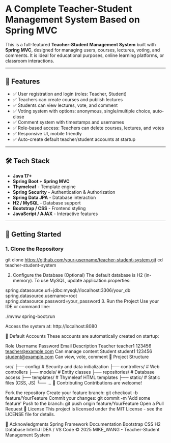# A Complete Teacher-Student Management System Based on Spring MVC

This is a full-featured **Teacher-Student Management System** built with **Spring MVC**, designed for managing users, courses, lectures, voting, and comments. It is ideal for educational purposes, online learning platforms, or classroom interactions.

---

## 🌟 Features

- ✅ User registration and login (roles: Teacher, Student)
- ✅ Teachers can create courses and publish lectures
- ✅ Students can view lectures, vote, and comment
- ✅ Voting system with options: anonymous, single/multiple choice, auto-close
- ✅ Comment system with timestamps and usernames
- ✅ Role-based access: Teachers can delete courses, lectures, and votes
- ✅ Responsive UI, mobile friendly
- ✅ Auto-create default teacher/student accounts at startup

---

## 🛠 Tech Stack

- **Java 17+**
- **Spring Boot + Spring MVC**
- **Thymeleaf** - Template engine
- **Spring Security** - Authentication & Authorization
- **Spring Data JPA** - Database interaction
- **H2 / MySQL** - Database support
- **Bootstrap / CSS** - Frontend styling
- **JavaScript / AJAX** - Interactive features

---

## 🚀 Getting Started

### 1. Clone the Repository
git clone https://github.com/your-username/teacher-student-system.git
cd teacher-student-system

2. Configure the Database (Optional)
The default database is H2 (in-memory). To use MySQL, update application.properties:

spring.datasource.url=jdbc:mysql://localhost:3306/your_db
spring.datasource.username=root
spring.datasource.password=your_password
3. Run the Project
Use your IDE or command line:

./mvnw spring-boot:run

Access the system at:
http://localhost:8080

👤 Default Accounts
These accounts are automatically created on startup:

Role	Username	Password	Email	Description
Teacher	teacher1	123456	teacher@example.com	Can manage content
Student	student1	123456	student@example.com	Can view, vote, comment
📁 Project Structure

src/
├── config/             # Security and data initialization
├── controllers/        # Web controllers
├── models/             # Entity classes
├── repositories/       # Database access
├── templates/          # Thymeleaf HTML templates
├── static/             # Static files (CSS, JS)
└── ...
🤝 Contributing
Contributions are welcome!

Fork the repository
Create your feature branch: git checkout -b feature/YourFeature
Commit your changes: git commit -m 'Add some feature'
Push to the branch: git push origin feature/YourFeature
Open a Pull Request
📄 License
This project is licensed under the MIT License - see the LICENSE file for details.

🙌 Acknowledgments
Spring Framework Documentation
Bootstrap CSS
H2 Database
IntelliJ IDEA / VS Code
© 2025 MIKE_WANG - Teacher-Student Management System
